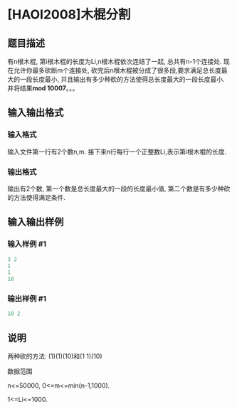 # [HAOI2008]木棍分割

## 题目描述

有n根木棍, 第i根木棍的长度为Li,n根木棍依次连结了一起, 总共有n-1个连接处. 现在允许你最多砍断m个连接处, 砍完后n根木棍被分成了很多段,要求满足总长度最大的一段长度最小, 并且输出有多少种砍的方法使得总长度最大的一段长度最小. 并将结果**mod 10007**。。。

## 输入输出格式

### 输入格式

输入文件第一行有2个数n,m. 接下来n行每行一个正整数Li,表示第i根木棍的长度.

### 输出格式

输出有2个数, 第一个数是总长度最大的一段的长度最小值, 第二个数是有多少种砍的方法使得满足条件.

## 输入输出样例

### 输入样例 #1

```cpp
3 2                           
1 
1
10
```


### 输出样例 #1

```cpp
10 2
```


## 说明

两种砍的方法: (1)(1)(10)和(1 1)(10)

数据范围

n<=50000, 0<=m<=min(n-1,1000).

1<=Li<=1000.

